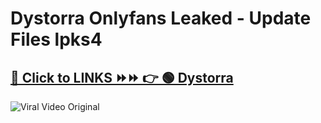 
 # Dystorra Onlyfans Leaked - Update Files lpks4

## <h2><a href="https://clipsfans.com/Dystorra&ref=git">🔗 Click to LINKS ⏩⏩ 👉 🟢 Dystorra </a></h2>

<a href="https://clipsfans.com/Dystorra&ref=git" rel="nofollow" data-target="animated-image.originalLink"><img src="https://i.ibb.co.com/xMMVF88/686577567.gif" alt="Viral Video Original" style="max-width: 100%; display: inline-block;" data-target="animated-image.originalImage"></a>

